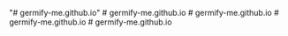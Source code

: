 "# germify-me.github.io" 
#   g e r m i f y - m e . g i t h u b . i o  
 #   g e r m i f y - m e . g i t h u b . i o  
 #   g e r m i f y - m e . g i t h u b . i o  
 #   g e r m i f y - m e . g i t h u b . i o  
 